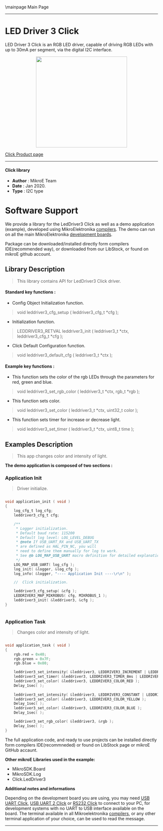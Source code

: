 \mainpage Main Page
 
 

---
# LED Driver 3 Click

LED Driver 3 Click is an RGB LED driver, capable of driving RGB LEDs with up to 30mA per segment, via the digital I2C interface.

<p align="center">
  <img src="https://download.mikroe.com/images/click_for_ide/leddriver3_click.png" height=300px>
</p>


[Click Product page](https://www.mikroe.com/led-driver-3-click)

---


#### Click library 

- **Author**        : MikroE Team
- **Date**          : Jan 2020.
- **Type**          : I2C type


# Software Support

We provide a library for the LedDriver3 Click 
as well as a demo application (example), developed using MikroElektronika 
[compilers](https://shop.mikroe.com/compilers). 
The demo can run on all the main MikroElektronika [development boards](https://shop.mikroe.com/development-boards).

Package can be downloaded/installed directly form compilers IDE(recommended way), or downloaded from our LibStock, or found on mikroE github account. 

## Library Description

> This library contains API for LedDriver3 Click driver.

#### Standard key functions :

- Config Object Initialization function.
> void leddriver3_cfg_setup ( leddriver3_cfg_t *cfg ); 
 
- Initialization function.
> LEDDRIVER3_RETVAL leddriver3_init ( leddriver3_t *ctx, leddriver3_cfg_t *cfg );

- Click Default Configuration function.
> void leddriver3_default_cfg ( leddriver3_t *ctx );


#### Example key functions :

- This function sets the color of the rgb LEDs through the parameters for red, green and blue.
> void leddriver3_set_rgb_color ( leddriver3_t *ctx, rgb_t *rgb );
 
- This function sets color.
> void leddriver3_set_color ( leddriver3_t *ctx, uint32_t color );

- This function sets timer for increase or decrease light.
> void leddriver3_set_timer ( leddriver3_t *ctx, uint8_t time );

## Examples Description

> This app changes color and intensity of light.

**The demo application is composed of two sections :**

### Application Init 

> Driver initialize.

```c

void application_init ( void )
{
    log_cfg_t log_cfg;
    leddriver3_cfg_t cfg;

    /** 
     * Logger initialization.
     * Default baud rate: 115200
     * Default log level: LOG_LEVEL_DEBUG
     * @note If USB_UART_RX and USB_UART_TX 
     * are defined as HAL_PIN_NC, you will 
     * need to define them manually for log to work. 
     * See @b LOG_MAP_USB_UART macro definition for detailed explanation.
     */
    LOG_MAP_USB_UART( log_cfg );
    log_init( &logger, &log_cfg );
    log_info( &logger, "---- Application Init ----\r\n" );

    //  Click initialization.

    leddriver3_cfg_setup( &cfg );
    LEDDRIVER3_MAP_MIKROBUS( cfg, MIKROBUS_1 );
    leddriver3_init( &leddriver3, &cfg );
}
  
```

### Application Task

> Changes color and intensity of light.

```c

void application_task ( void )
{
    rgb.red = 0x40;
    rgb.green = 0x7F;
    rgb.blue = 0x80;

    leddriver3_set_intensity( &leddriver3, LEDDRIVER3_INCREMENT | LEDDRIVER3_INTENSITY_8 );
    leddriver3_set_timer( &leddriver3, LEDDRIVER3_TIMER_8ms | LEDDRIVER3_TIMER_16ms );
    leddriver3_set_color( &leddriver3, LEDDRIVER3_COLOR_RED );
    Delay_1sec( );
    
    leddriver3_set_intensity( &leddriver3, LEDDRIVER3_CONSTANT | LEDDRIVER3_INTENSITY_16 );
    leddriver3_set_color( &leddriver3, LEDDRIVER3_COLOR_YELLOW );
    Delay_1sec( );
    leddriver3_set_color( &leddriver3, LEDDRIVER3_COLOR_BLUE );
    Delay_1sec( );

    leddriver3_set_rgb_color( &leddriver3, &rgb );
    Delay_1sec( );
}  

```

The full application code, and ready to use projects can be  installed directly form compilers IDE(recommneded) or found on LibStock page or mikroE GitHub accaunt.

**Other mikroE Libraries used in the example:** 

- MikroSDK.Board
- MikroSDK.Log
- Click.LedDriver3

**Additional notes and informations**

Depending on the development board you are using, you may need 
[USB UART Click](https://shop.mikroe.com/usb-uart-click), 
[USB UART 2 Click](https://shop.mikroe.com/usb-uart-2-click) or 
[RS232 Click](https://shop.mikroe.com/rs232-click) to connect to your PC, for 
development systems with no UART to USB interface available on the board. The 
terminal available in all Mikroelektronika 
[compilers](https://shop.mikroe.com/compilers), or any other terminal application 
of your choice, can be used to read the message.



---
